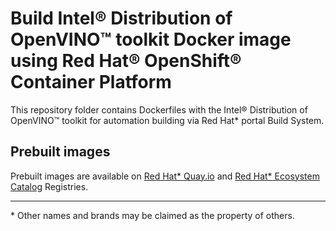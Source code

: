 # Build Intel® Distribution of OpenVINO™ toolkit Docker image using Red Hat® OpenShift® Container Platform 

This repository folder contains Dockerfiles with the Intel® Distribution of OpenVINO™ toolkit for automation building via Red Hat* portal Build System.

## Prebuilt images

Prebuilt images are available on [Red Hat* Quay.io](https://quay.io/organization/openvino) and [Red Hat* Ecosystem Catalog](https://catalog.redhat.com/software/containers/intel/openvino-runtime/606ff4d7ecb5241699188fb3) Registries.

---
\* Other names and brands may be claimed as the property of others.
